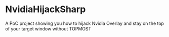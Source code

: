 # NvidiaHijackSharp
A PoC project showing you how to hijack Nvidia Overlay and stay on the top of your target window without TOPMOST
